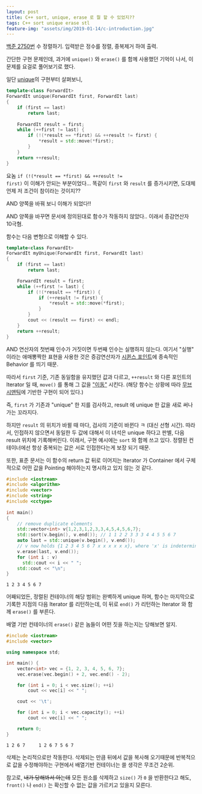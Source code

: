 ```yaml
---
layout: post
title: C++ sort, unique, erase 로 뭘 할 수 있었지??
tags: C++ sort unique erase stl
feature-img: "assets/img/2019-01-14/c-introduction.jpg"
---
```


[백준 2750번] 수 정렬하기. 입력받은 정수를 정렬, 중복제거 하여 출력.

간단한 구현 문제인데, 과거에 <code>unique()</code> 와 <code>erase()</code> 를 함께 사용했던 기억이 나서, 이 문제를 요걸로 풀어보기로 했다.

일단 [unique]의 구현부터 살펴보니,

```cpp
template<class ForwardIt>
ForwardIt unique(ForwardIt first, ForwardIt last)
{
    if (first == last)
        return last;
 
    ForwardIt result = first;
    while (++first != last) {
        if (!(*result == *first) && ++result != first) {
            *result = std::move(*first);
        }
    }
    return ++result;
}
```

요놈 <code>if (!(*result == *first) && ++result != first)</code> 이 이해가 안되는 부분이었다... 똑같이 <code>first</code>
와 <code>result</code> 를 증가시키면, 도대체 언제 저 조건이 참이라는 것이지??

AND 양쪽을 바꿔 보니 이해가 되었다!!

AND 양쪽을 바꾸면 문서에 정의된대로 함수가 작동하지 않았다.. 이래서 증감연산자 10극혐.

함수는 다음 변형으로 이해할 수 있다.

```cpp
template<class ForwardIt>
ForwardIt myUnique(ForwardIt first, ForwardIt last)
{
    if (first == last)
        return last;

    ForwardIt result = first;
    while (++first != last) {
        if (!(*result == *first)) {
            if (++result != first) {
                *result = std::move(*first);
            }
        }
        cout << (result == first) << endl;
    }
    return ++result;
}
```

AND 연산자의 첫번째 인수가 거짓이면 두번째 인수는 실행하지 않는다. 여기서 "실행" 이라는 애매뽕짝한 표현을 사용한 것은
증감연산자가 [시퀸스 포인트]에 종속적인 Behavior 를 띄기 때문.

따라서 <code>first</code> 기준, 기존 동일함을 유지했던 값과 다르고, <code>++result</code> 와 다른 포인트의 Iterator 일 때,
<code>move()</code> 를 통해 그 값을 ["이동"] 시킨다. (해당 함수는 상황에 따라 [무브 시맨틱]에 기반한 구현이 되어 있다.)

즉, <code>first</code> 가 기존과 "unique" 한 지를 검사하고, result 에 unique 한 값을 새로 써나가는 꼬라지다.

하지만 <code>result</code> 의 위치가 바뀔 때 마다, 검사의 기준이 바뀐다 ㅋ (대신 선형 시간). 따라서, 인접하지 않으면서 동일한 두 값에 대해서
이 녀석은 unique 하다고 판별, 다음 result 위치에 기록해버린다. 이래서, 구현 예시에는 <code>sort</code> 와 함께 쓰고 있다.
정렬된 컨테이너에선 항상 중복되는 값은 서로 인접한다는게 보장 되기 때문.

또한, 표준 문서는 이 함수의 return 값 뒤로 이어지는 Iterator 가 Container 에서 구체적으로 어떤 값을 Pointing 해야하는지
명시하고 있지 않는 것 같다.

```cpp
#include <iostream>
#include <algorithm>
#include <vector>
#include <string>
#include <cctype>
 
int main() 
{
    // remove duplicate elements
    std::vector<int> v{1,2,3,1,2,3,3,4,5,4,5,6,7};
    std::sort(v.begin(), v.end()); // 1 1 2 2 3 3 3 4 4 5 5 6 7 
    auto last = std::unique(v.begin(), v.end());
    // v now holds {1 2 3 4 5 6 7 x x x x x x}, where 'x' is indeterminate
    v.erase(last, v.end()); 
    for (int i : v)
      std::cout << i << " ";
    std::cout << "\n";
}
```

```$xslt
1 2 3 4 5 6 7
```

어째되었든, 정렬된 컨테이너의 해당 범위는 완벽하게 unique 하며, 함수는 마지막으로 기록한 지점의 다음 Iterator 를 리턴하는데,
이 뒤로 <code>end()</code> 가 리턴하는 Iterator 와 함께 <code>erase()</code> 를 부른다.

배열 기반 컨테이너의 <code>erase()</code> 같은 놈들이 어떤 짓을 하는지는 당해보면 알지.

```cpp
#include <iostream>
#include <vector>

using namespace std;

int main() {
    vector<int> vec = {1, 2, 3, 4, 5, 6, 7};
    vec.erase(vec.begin() + 2, vec.end() - 2);

    for (int i = 0; i < vec.size(); ++i)
        cout << vec[i] << " ";

    cout << '\t';

    for (int i = 0; i < vec.capacity(); ++i)
        cout << vec[i] << " ";

    return 0;
}
```

```$xslt
1 2 6 7     1 2 6 7 5 6 7
```

삭제는 논리적으로만 작동한다. 삭제되는 만큼 뒤에서 값을 복사해 오기때문에 반복적으로 값을 수정해야하는 구현에서 배열기반 컨테이너는 쓸 생각은
무조건 2순위.

참고로, ~~내가 당해봐서 아는데~~ 모든 원소를 삭제하고 <code>size()</code> 가 <code>0</code> 을 반환한다고 해도,
<code>front()</code> 나 <code>end()</code> 는 확신할 수 없는 값을 가르키고 있을지 모른다.



[백준 2750번]: https://www.acmicpc.net/problem/2750
[unique]: https://en.cppreference.com/w/cpp/algorithm/unique
["이동"]: https://en.cppreference.com/w/cpp/utility/move
[시퀸스 포인트]: https://dojang.io/mod/page/view.php?id=757
[무브 시맨틱]: http://blog.naver.com/PostView.nhn?blogId=poiusky5&logNo=220546171485&parentCategoryNo=&categoryNo=&viewDate=&isShowPopularPosts=false&from=postView
